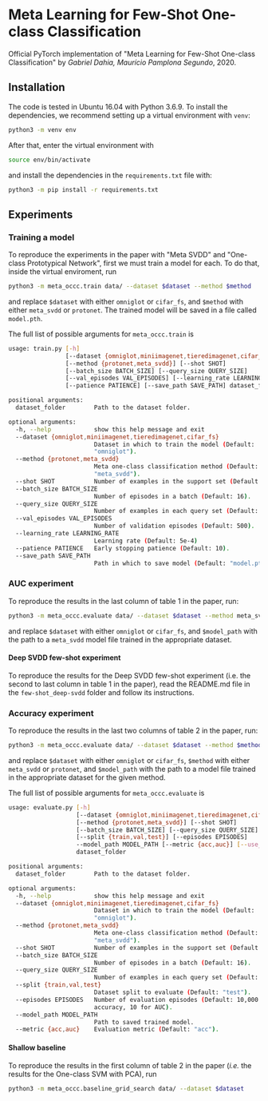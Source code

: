 # Meta Learning for Few-Shot One-class Classification

Official PyTorch implementation of "Meta Learning for Few-Shot One-class
Classification" by _Gabriel Dahia, Maurício Pamplona Segundo_, 2020.

## Installation

The code is tested in Ubuntu 16.04 with Python 3.6.9. To install the
dependencies, we recommend setting up a virtual environment with `venv`:

```bash
python3 -m venv env
```

After that, enter the virtual environment with

```bash
source env/bin/activate
```

and install the dependencies in the `requirements.txt` file with:

```bash
python3 -m pip install -r requirements.txt
```

## Experiments

### Training a model

To reproduce the experiments in the paper with "Meta SVDD" and "One-class
Prototypical Network", first we must train a model for each. To do that,
inside the virtual enviroment, run

```bash
python3 -m meta_occc.train data/ --dataset $dataset --method $method
```

and replace `$dataset` with either `omniglot` or `cifar_fs`, and `$method` with
either `meta_svdd` or `protonet`. The trained model will be saved in a file
called `model.pth`.

The full list of possible arguments for `meta_occc.train` is

```bash
usage: train.py [-h]
                [--dataset {omniglot,miniimagenet,tieredimagenet,cifar_fs}]
                [--method {protonet,meta_svdd}] [--shot SHOT]
                [--batch_size BATCH_SIZE] [--query_size QUERY_SIZE]
                [--val_episodes VAL_EPISODES] [--learning_rate LEARNING_RATE]
                [--patience PATIENCE] [--save_path SAVE_PATH] dataset_folder

positional arguments:
  dataset_folder        Path to the dataset folder.

optional arguments:
  -h, --help            show this help message and exit
  --dataset {omniglot,miniimagenet,tieredimagenet,cifar_fs}
                        Dataset in which to train the model (Default:
                        "omniglot").
  --method {protonet,meta_svdd}
                        Meta one-class classification method (Default:
                        "meta_svdd").
  --shot SHOT           Number of examples in the support set (Default: 5).
  --batch_size BATCH_SIZE
                        Number of episodes in a batch (Default: 16).
  --query_size QUERY_SIZE
                        Number of examples in each query set (Default: 10).
  --val_episodes VAL_EPISODES
                        Number of validation episodes (Default: 500).
  --learning_rate LEARNING_RATE
                        Learning rate (Default: 5e-4)
  --patience PATIENCE   Early stopping patience (Default: 10).
  --save_path SAVE_PATH
                        Path in which to save model (Default: "model.pth").
```

### AUC experiment

To reproduce the results in the last column of table 1 in the paper, run:

```bash
python3 -m meta_occc.evaluate data/ --dataset $dataset --method meta_svdd --model_path $model --metric auc
```

and replace `$dataset` with either `omniglot` or `cifar_fs`, and `$model_path`
with the path to a `meta_svdd` model file trained in the appropriate dataset.

#### Deep SVDD few-shot experiment

To reproduce the results for the Deep SVDD few-shot experiment (i.e. the second
to last column in table 1 in the paper), read the README.md file in the
`few-shot_deep-svdd` folder and follow its instructions.

### Accuracy experiment

To reproduce the results in the last two columns of table 2 in the paper, run:

```bash
python3 -m meta_occc.evaluate data/ --dataset $dataset --method $method --model_path $model --metric acc
```

and replace `$dataset` with either `omniglot` or `cifar_fs`, `$method` with
either `meta_svdd` or `protonet`, and `$model_path` with the path to a model
file trained in the appropriate dataset for the given method.

The full list of possible arguments for `meta_occc.evaluate` is

```bash
usage: evaluate.py [-h]
                   [--dataset {omniglot,miniimagenet,tieredimagenet,cifar_fs}]
                   [--method {protonet,meta_svdd}] [--shot SHOT]
                   [--batch_size BATCH_SIZE] [--query_size QUERY_SIZE]
                   [--split {train,val,test}] [--episodes EPISODES]
                   --model_path MODEL_PATH [--metric {acc,auc}] [--use_cuda]
                   dataset_folder

positional arguments:
  dataset_folder        Path to the dataset folder.

optional arguments:
  -h, --help            show this help message and exit
  --dataset {omniglot,miniimagenet,tieredimagenet,cifar_fs}
                        Dataset in which to train the model (Default:
                        "omniglot").
  --method {protonet,meta_svdd}
                        Meta one-class classification method (Default:
                        "meta_svdd").
  --shot SHOT           Number of examples in the support set (Default: 5).
  --batch_size BATCH_SIZE
                        Number of episodes in a batch (Default: 16).
  --query_size QUERY_SIZE
                        Number of examples in each query set (Default: 10).
  --split {train,val,test}
                        Dataset split to evaluate (Default: "test").
  --episodes EPISODES   Number of evaluation episodes (Default: 10,000 for
                        accuracy, 10 for AUC).
  --model_path MODEL_PATH
                        Path to saved trained model.
  --metric {acc,auc}    Evaluation metric (Default: "acc").
```

#### Shallow baseline

To reproduce the results in the first column of table 2 in the paper (_i.e._
the results for the One-class SVM with PCA), run

```bash
python3 -m meta_occc.baseline_grid_search data/ --dataset $dataset
```
